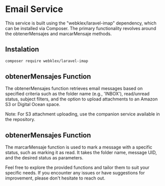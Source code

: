 # Email Service

This service is built using the "webklex/laravel-imap" dependency, which can be installed via Composer. The primary functionality revolves around the obtenerMensajes and marcarMensaje methods.

## Instalation

```bash
composer require webklex/laravel-imap
```

## obtenerMensajes Function

The obtenerMensajes function retrieves email messages based on specified criteria such as the folder name (e.g., 'INBOX'), read/unread status, subject filters, and the option to upload attachments to an Amazon S3 or Digital Ocean space.

Note: For S3 attachment uploading, use the companion service available in the repository.

## obtenerMensajes Function

The marcarMensaje function is used to mark a message with a specific status, such as marking it as read. It takes the folder name, message UID, and the desired status as parameters.

Feel free to explore the provided functions and tailor them to suit your specific needs. If you encounter any issues or have suggestions for improvement, please don't hesitate to reach out.